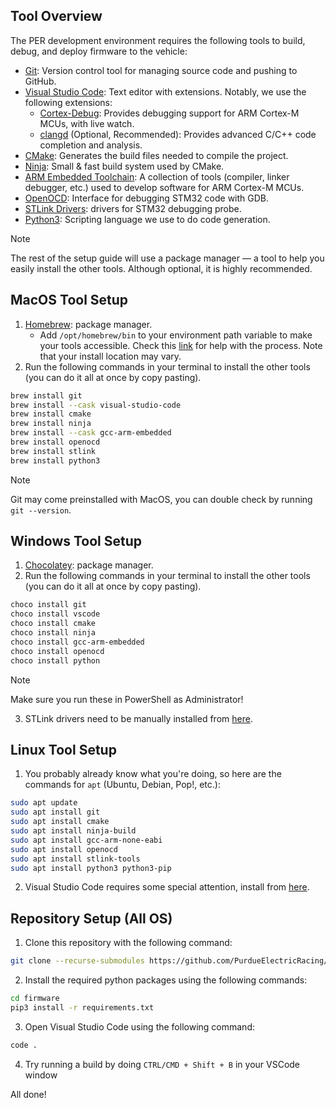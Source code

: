 ## Tool Overview
The PER development environment requires the following tools to build, debug, and deploy firmware to the vehicle:
- [Git](https://git-scm.com/downloads): Version control tool for managing source code and pushing to GitHub.
- [Visual Studio Code](https://code.visualstudio.com/): Text editor with extensions. Notably, we use the following extensions:
	- [Cortex-Debug](https://marketplace.visualstudio.com/items?itemName=marus25.cortex-debug): Provides debugging support for ARM Cortex-M MCUs, with live watch.
	- [clangd](https://marketplace.visualstudio.com/items?itemName=llvm-vs-code-extensions.vscode-clangd) (Optional, Recommended): Provides advanced C/C++ code completion and analysis. 
- [CMake](https://cmake.org/install/): Generates the build files needed to compile the project.
- [Ninja](https://ninja-build.org/): Small & fast build system used by CMake.
- [ARM Embedded Toolchain](https://developer.arm.com/downloads/-/arm-gnu-toolchain-downloads): A collection of tools  (compiler, linker debugger, etc.) used to develop software for ARM Cortex-M MCUs.
- [OpenOCD](https://openocd.org/): Interface for debugging STM32 code with GDB.
- [STLink Drivers](https://www.st.com/en/development-tools/stsw-link009.html): drivers for STM32 debugging probe.
- [Python3](https://www.python.org/downloads/): Scripting language we use to do code generation.

> [!NOTE]
> The rest of the setup guide will use a package manager — a tool to help you easily install the other tools. Although optional, it is highly recommended.

## MacOS Tool Setup
1. [Homebrew](https://brew.sh/): package manager.
	- Add `/opt/homebrew/bin` to your environment path variable to make your tools accessible. Check this [link](https://stackoverflow.com/questions/35677031/adding-homebrew-to-path) for help with the process. Note that your install location may vary.
2. Run the following commands in your terminal to install the other tools (you can do it all at once by copy pasting).
```bash
brew install git
brew install --cask visual-studio-code
brew install cmake
brew install ninja
brew install --cask gcc-arm-embedded
brew install openocd
brew install stlink
brew install python3
```
> [!NOTE]
> Git may come preinstalled with MacOS, you can double check by running `git --version`.

## Windows Tool Setup
1. [Chocolatey](https://chocolatey.org/install#install-step2): package manager.
2. Run the following commands in your terminal to install the other tools (you can do it all at once by copy pasting).
```bash
choco install git
choco install vscode
choco install cmake
choco install ninja
choco install gcc-arm-embedded
choco install openocd
choco install python
```
> [!NOTE]
> Make sure you run these in PowerShell as Administrator! 
3. STLink drivers need to be manually installed from [here](https://www.st.com/en/development-tools/stsw-link009.html).

## Linux Tool Setup
1. You probably already know what you're doing, so here are the commands for `apt` (Ubuntu, Debian, Pop!, etc.):
```bash
sudo apt update
sudo apt install git
sudo apt install cmake
sudo apt install ninja-build
sudo apt install gcc-arm-none-eabi
sudo apt install openocd
sudo apt install stlink-tools
sudo apt install python3 python3-pip
```
2. Visual Studio Code requires some special attention, install from [here](https://code.visualstudio.com/docs/setup/linux).

## Repository Setup (All OS)
1. Clone this repository with the following command:
```bash
git clone --recurse-submodules https://github.com/PurdueElectricRacing/firmware.git
```
2. Install the required python packages using the following commands:
```bash
cd firmware
pip3 install -r requirements.txt
```
3. Open Visual Studio Code using the following command:
```bash
code .
```
4. Try running a build by doing `CTRL/CMD + Shift + B` in your VSCode window

All done!